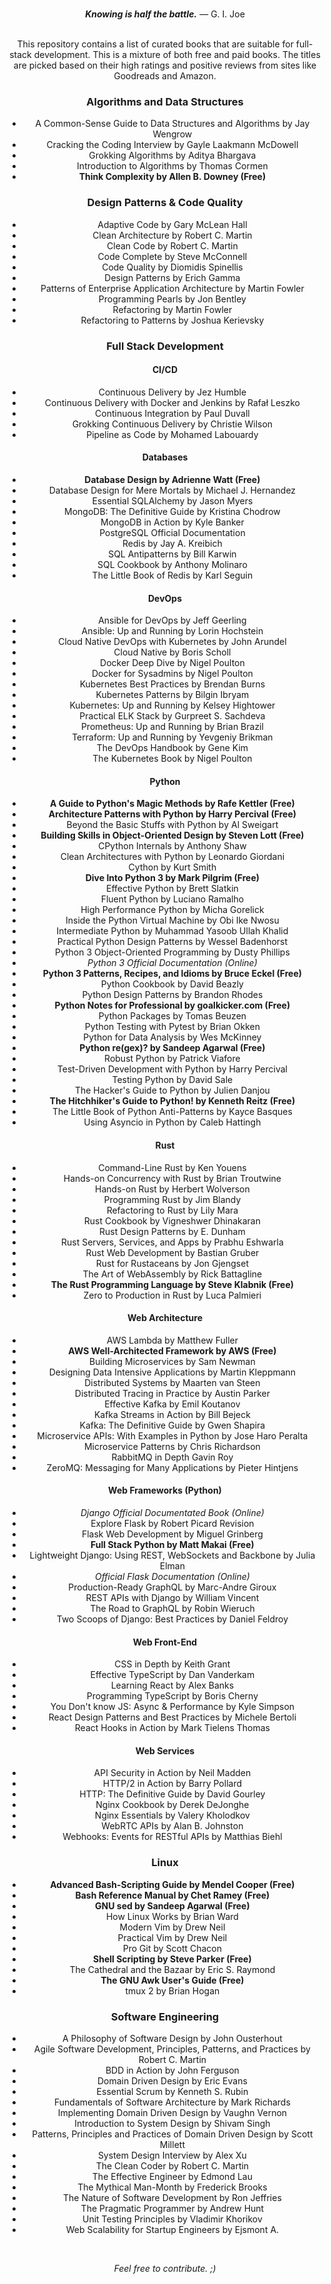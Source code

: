 <br>
<p align="center"><i><b>Knowing is half the battle.</b></i> — G. I. Joe<center>
<br>
This repository contains a list of curated books that are suitable for full-stack development. This is a mixture of both free and paid books. The titles are picked based on their high ratings and positive reviews from sites like Goodreads and Amazon.
  
### Algorithms and Data Structures

- A Common-Sense Guide to Data Structures and Algorithms by Jay Wengrow
- Cracking the Coding Interview by Gayle Laakmann McDowell
- Grokking Algorithms by Aditya Bhargava
- Introduction to Algorithms by Thomas Cormen
- **Think Complexity by Allen B. Downey (Free)**

### Design Patterns & Code Quality

- Adaptive Code by Gary McLean Hall
- Clean Architecture by Robert C. Martin
- Clean Code by Robert C. Martin
- Code Complete by Steve McConnell
- Code Quality by Diomidis Spinellis
- Design Patterns by Erich Gamma
- Patterns of Enterprise Application Architecture by Martin Fowler
- Programming Pearls by Jon Bentley
- Refactoring by Martin Fowler
- Refactoring to Patterns by Joshua Kerievsky

### Full Stack Development

#### CI/CD

- Continuous Delivery by Jez Humble
- Continuous Delivery with Docker and Jenkins by Rafał Leszko
- Continuous Integration by Paul Duvall
- Grokking Continuous Delivery by Christie Wilson
- Pipeline as Code by Mohamed Labouardy

#### Databases

- **Database Design by Adrienne Watt (Free)**
- Database Design for Mere Mortals by Michael J. Hernandez
- Essential SQLAlchemy by Jason Myers
- MongoDB: The Definitive Guide by Kristina Chodrow
- MongoDB in Action by Kyle Banker
- PostgreSQL Official Documentation
- Redis by Jay A. Kreibich
- SQL Antipatterns by Bill Karwin
- SQL Cookbook by Anthony Molinaro
- The Little Book of Redis by Karl Seguin

#### DevOps

- Ansible for DevOps by Jeff Geerling
- Ansible: Up and Running by Lorin Hochstein
- Cloud Native DevOps with Kubernetes by John Arundel
- Cloud Native by Boris Scholl
- Docker Deep Dive by Nigel Poulton
- Docker for Sysadmins by Nigel Poulton
- Kubernetes Best Practices by Brendan Burns
- Kubernetes Patterns by Bilgin Ibryam
- Kubernetes: Up and Running by Kelsey Hightower
- Practical ELK Stack by Gurpreet S. Sachdeva
- Prometheus: Up and Running by Brian Brazil
- Terraform: Up and Running by Yevgeniy Brikman
- The DevOps Handbook by Gene Kim
- The Kubernetes Book by Nigel Poulton

#### Python

- **A Guide to Python's Magic Methods by Rafe Kettler (Free)**
- **Architecture Patterns with Python by Harry Percival (Free)**
- Beyond the Basic Stuffs with Python by Al Sweigart
- **Building Skills in Object-Oriented Design by Steven Lott (Free)**
- CPython Internals by Anthony Shaw
- Clean Architectures with Python by Leonardo Giordani
- Cython by Kurt Smith
- **Dive Into Python 3 by Mark Pilgrim (Free)**
- Effective Python by Brett Slatkin
- Fluent Python by Luciano Ramalho
- High Performance Python by Micha Gorelick
- Inside the Python Virtual Machine by Obi Ike Nwosu
- Intermediate Python by Muhammad Yasoob Ullah Khalid
- Practical Python Design Patterns by Wessel Badenhorst
- Python 3 Object-Oriented Programming by Dusty Phillips
- *Python 3 Official Documentation (Online)*
- **Python 3 Patterns, Recipes, and Idioms by Bruce Eckel (Free)**
- Python Cookbook by David Beazly
- Python Design Patterns by Brandon Rhodes
- **Python Notes for Professional by goalkicker.com (Free)**
- Python Packages by Tomas Beuzen
- Python Testing with Pytest by Brian Okken
- Python for Data Analysis by Wes McKinney
- **Python re(gex)? by Sandeep Agarwal (Free)**
- Robust Python by Patrick Viafore
- Test-Driven Development with Python by Harry Percival
- Testing Python by David Sale
- The Hacker's Guide to Python by Julien Danjou
- **The Hitchhiker's Guide to Python! by Kenneth Reitz (Free)**
- The Little Book of Python Anti-Patterns by Kayce Basques
- Using Asyncio in Python by Caleb Hattingh

#### Rust

- Command-Line Rust by Ken Youens
- Hands-on Concurrency with Rust by Brian Troutwine
- Hands-on Rust by Herbert Wolverson
- Programming Rust by Jim Blandy
- Refactoring to Rust by Lily Mara
- Rust Cookbook by Vigneshwer Dhinakaran
- Rust Design Patterns by E. Dunham
- Rust Servers, Services, and Apps by Prabhu Eshwarla
- Rust Web Development by Bastian Gruber
- Rust for Rustaceans by Jon Gjengset
- The Art of WebAssembly by Rick Battagline
- **The Rust Programming Language by Steve Klabnik (Free)**
- Zero to Production in Rust by Luca Palmieri

#### Web Architecture

- AWS Lambda by Matthew Fuller
- **AWS Well-Architected Framework by AWS (Free)**
- Building Microservices by Sam Newman
- Designing Data Intensive Applications by Martin Kleppmann
- Distributed Systems by Maarten van Steen
- Distributed Tracing in Practice by Austin Parker
- Effective Kafka by Emil Koutanov
- Kafka Streams in Action by Bill Bejeck
- Kafka: The Definitive Guide by Gwen Shapira
- Microservice APIs: With Examples in Python by Jose Haro Peralta
- Microservice Patterns by Chris Richardson
- RabbitMQ in Depth Gavin Roy
- ZeroMQ: Messaging for Many Applications by Pieter Hintjens

#### Web Frameworks (Python)

- *Django Official Documentated Book (Online)*
- Explore Flask by Robert Picard Revision
- Flask Web Development by Miguel Grinberg
- **Full Stack Python by Matt Makai (Free)**
- Lightweight Django: Using REST, WebSockets and Backbone by Julia Elman
- *Official Flask Documentation (Online)*
- Production-Ready GraphQL by Marc-Andre Giroux
- REST APIs with Django by William Vincent
- The Road to GraphQL by Robin Wieruch
- Two Scoops of Django: Best Practices by Daniel Feldroy 

#### Web Front-End

- CSS in Depth by Keith Grant
- Effective TypeScript by Dan Vanderkam
- Learning React by Alex Banks
- Programming TypeScript by Boris Cherny
- You Don't know JS: Async & Performance by Kyle Simpson
- React Design Patterns and Best Practices by Michele Bertoli
- React Hooks in Action by Mark Tielens Thomas

#### Web Services

- API Security in Action by Neil Madden
- HTTP/2 in Action by Barry Pollard
- HTTP: The Definitive Guide by David Gourley
- Nginx Cookbook by Derek DeJonghe
- Nginx Essentials by Valery Kholodkov
- WebRTC APIs by Alan B. Johnston
- Webhooks: Events for RESTful APIs by Matthias Biehl

### Linux

- **Advanced Bash-Scripting Guide by Mendel Cooper (Free)**
- **Bash Reference Manual by Chet Ramey (Free)**
- **GNU sed by Sandeep Agarwal (Free)**
- How Linux Works by Brian Ward
- Modern Vim by Drew Neil
- Practical Vim by Drew Neil
- Pro Git by Scott Chacon
- **Shell Scripting by Steve Parker (Free)**
- The Cathedral and the Bazaar by Eric S. Raymond
- **The GNU Awk User's Guide (Free)**
- tmux 2 by Brian Hogan

### Software Engineering

- A Philosophy of Software Design by John Ousterhout
- Agile Software Development, Principles, Patterns, and Practices by Robert C. Martin
- BDD in Action by John Ferguson
- Domain Driven Design by Eric Evans
- Essential Scrum by Kenneth S. Rubin
- Fundamentals of Software Architecture by Mark Richards
- Implementing Domain Driven Design by Vaughn Vernon
- Introduction to System Design by Shivam Singh
- Patterns, Principles and Practices of Domain Driven Design by Scott Millett
- System Design Interview by Alex Xu
- The Clean Coder by Robert C. Martin
- The Effective Engineer by Edmond Lau
- The Mythical Man-Month by Frederick Brooks
- The Nature of Software Development by Ron Jeffries
- The Pragmatic Programmer by Andrew Hunt
- Unit Testing Principles by Vladimir Khorikov
- Web Scalability for Startup Engineers by Ejsmont A.

<br>
<p align="center"><i>Feel free to contribute. ;)<i></p>

